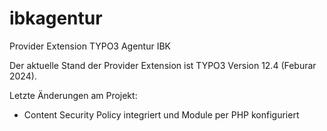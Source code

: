 # ibkagentur
 Provider Extension TYPO3 Agentur IBK

Der aktuelle Stand der Provider Extension ist TYPO3 Version 12.4 (Feburar 2024). 

Letzte Änderungen am Projekt:

- Content Security Policy integriert und Module per PHP konfiguriert
